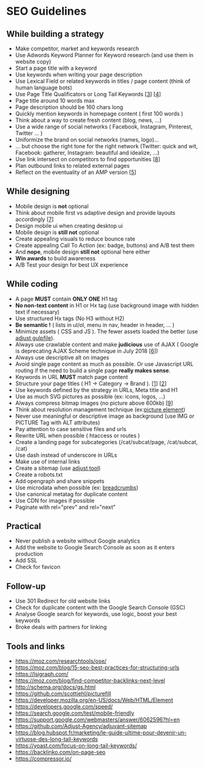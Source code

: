 # SEO Guidelines

## While building a strategy

* Make competitor, market and keywords research
* Use Adwords Keyword Planner for Keyword research (and use them in website copy)
* Start a page title with a keyword
* Use keywords when writing your page description
* Use Lexical Field or related keywords in titles / page content (think of human language bots)
* Use Page Title Qualificators or Long Tail Keywords [[3]] [[4]]
* Page title around 10 words max
* Page description should be 160 chars long
* Quickly mention keywords in homepage content ( first 100 words )
* Think about a way to create fresh content (blog, news, ...)
* Use a wide range of social networks ( Facebook, Instagram, Pinterest, Twitter ... )
* Uniformize the brand on social networks (names, logo)...
* ... but choose the right tone for the right network (Twitter: quick and wit, Facebook: gatherer, Instagram: beautiful and idealize, ...)
* Use link intersect on competitors to find opportunities [[8]]
* Plan outbound links to related external pages
* Reflect on the eventuality of an AMP version [[5]]

## While designing

* Mobile design is __not__ optional
* Think about mobile first vs adaptive design and provide layouts accordingly [[7]]
* Design mobile ui when creating desktop ui
* Mobile design is __still not__ optional
* Create appealing visuals to reduce bounce rate
* Create appealing Call To Action (ex: badge, buttons) and A/B test them
* And __nope__, mobile design __still not__ optional here either
* __Win awards__ to build awareness
* A/B Test your design for best UX experience

## While coding

* A page __MUST__ contain __ONLY ONE__ H1 tag
* __No non-text content__ in H1 or Hx tag (use background image with hidden text if necessary)
* Use structured Hx tags (No H3 without H2)
* __Be semantic !__ ( lists in ul/ol, menu in nav, header in header, ... )
* Minimize assets ( CSS and JS ). The fewer assets loaded the better (use [adjust gulpfile](https://github.com/Adjust-Agency/boilerplate-frontend)).
* Always use crawlable content and make __judicious__ use of AJAX ( Google is deprecating AJAX Scheme technique in July 2018 [[6]])
* Always use descriptive alt on images
* Avoid single page content as much as possible. Or use Javascript URL routing if the need to build a single page __really makes sense__.
* Keywords in URL __MUST__ match page content
* Structure your page titles ( H1 -> Category -> Brand ). [[1]] [[2]]
* Use keywords defined by the strategy in URLs, Meta title and H1
* Use as much SVG pictures as possible (ex: icons, logos, ...)
* Always compress bitmap images (no picture above 600kb) [[9]]
* Think about resolution management technique (ex:[picture element](https://developer.mozilla.org/en-US/docs/Web/HTML/Element/picture))
* Never use meaningful or descriptive image as background (use IMG or PICTURE Tag with ALT attributes)
* Pay attention to case sensitive files and urls
* Rewrite URL when possible ( htaccess or routes )
* Create a landing page for subcategories (/cat/subcat/page, /cat/subcat, /cat)
* Use dash instead of underscore in URLs
* Make use of internal links
* Create a sitemap (use [adjust tool](https://github.com/Adjust-Agency/adjuvant-sitemap))
* Create a robots.txt
* Add opengraph and share snippets
* Use microdata when possible (ex: [breadcrumbs](http://schema.org/BreadcrumbList))
* Use canonical metatag for duplicate content
* Use CDN for images if possible
* Paginate with rel="prev" and rel="next"

## Practical

* Never publish a website without Google analytics
* Add the website to Google Search Console as soon as it enters production
* Add SSL
* Check for favicon

## Follow-up

* Use 301 Redirect for old website links
* Check for duplicate content with the Google Search Console (GSC) 
* Analyse Google search for keywords, use logic, boost your best keywords
* Broke deals with partners for linking

## Tools and links

* <https://moz.com/researchtools/ose/>
* <https://moz.com/blog/15-seo-best-practices-for-structuring-urls>
* <https://lsigraph.com/>
* <https://moz.com/blog/find-competitor-backlinks-next-level>
* <http://schema.org/docs/gs.html>
* <https://github.com/scottjehl/picturefill>
* <https://developer.mozilla.org/en-US/docs/Web/HTML/Element>
* <https://developers.google.com/speed/>
* <https://search.google.com/test/mobile-friendly>
* <https://support.google.com/webmasters/answer/6062596?hl=en>
* <https://github.com/Adjust-Agency/adjuvant-sitemap>
* <https://blog.hubspot.fr/marketing/le-guide-ultime-pour-devenir-un-virtuose-des-long-tail-keywords>
* <https://yoast.com/focus-on-long-tail-keywords/>
* <https://backlinko.com/on-page-seo>
* <https://compressor.io/>

[1]: https://www.sony.com/electronics/headband-headphones/mdr-z1r
[2]: https://www.massimodutti.com/be/fr/mid-saison/manteaux-et-vestes/blouson-vert-nappa-c1760630p8138032.html?colorId=500&parentId=8138208
[3]: https://yoast.com/focus-on-long-tail-keywords/
[4]: https://blog.hubspot.fr/marketing/le-guide-ultime-pour-devenir-un-virtuose-des-long-tail-keywords
[5]: https://www.ampproject.org/
[6]: https://webmasters.googleblog.com/2017/12/rendering-ajax-crawling-pages.html
[7]: https://blog.stephaniewalter.fr/traduction-adaptive-vs-responsive-quelle-est-la-difference/
[8]: https://moz.com/blog/competitive-link-analysis-link-intersect-in-excel
[9]: https://compressor.io/
